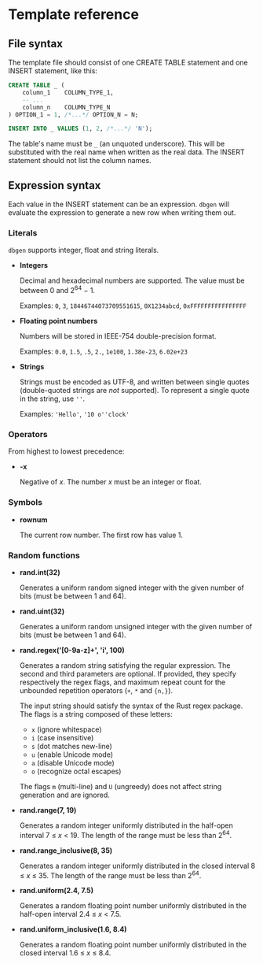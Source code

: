 Template reference
==================

File syntax
-----------

The template file should consist of one CREATE TABLE statement and one INSERT statement, like this:

```sql
CREATE TABLE _ (
    column_1    COLUMN_TYPE_1,
    -- ...
    column_n    COLUMN_TYPE_N
) OPTION_1 = 1, /*...*/ OPTION_N = N;

INSERT INTO _ VALUES (1, 2, /*...*/ 'N');
```

The table's name must be `_` (an unquoted underscore). This will be substituted with the real name
when written as the real data. The INSERT statement should not list the column names.

Expression syntax
-----------------

Each value in the INSERT statement can be an expression. `dbgen` will evaluate the expression to
generate a new row when writing them out.

### Literals

`dbgen` supports integer, float and string literals.

* **Integers**

    Decimal and hexadecimal numbers are supported. The value must be between 0 and
    2<sup>64</sup> − 1.

    Examples: `0`, `3`, `18446744073709551615`, `0X1234abcd`, `0xFFFFFFFFFFFFFFFF`

* **Floating point numbers**

    Numbers will be stored in IEEE-754 double-precision format.

    Examples: `0.0`, `1.5`, `.5`, `2.`, `1e100`, `1.38e-23`, `6.02e+23`

* **Strings**

    Strings must be encoded as UTF-8, and written between single quotes (double-quoted strings are
    *not* supported). To represent a single quote in the string, use `''`.

    Examples: `'Hello'`, `'10 o''clock'`

### Operators

From highest to lowest precedence:

* **-x**

    Negative of *x*. The number *x* must be an integer or float.

### Symbols

* **rownum**

    The current row number. The first row has value 1.

### Random functions

* **rand.int(32)**

    Generates a uniform random signed integer with the given number of bits (must be between 1 and
    64).

* **rand.uint(32)**

    Generates a uniform random unsigned integer with the given number of bits (must be between 1 and
    64).

* **rand.regex('[0-9a-z]+', 'i', 100)**

    Generates a random string satisfying the regular expression. The second and third parameters are
    optional. If provided, they specify respectively the regex flags, and maximum repeat count for
    the unbounded repetition operators (`+`, `*` and `{n,}`).

    The input string should satisfy the syntax of the Rust regex package. The flags is a string
    composed of these letters:

    * `x` (ignore whitespace)
    * `i` (case insensitive)
    * `s` (dot matches new-line)
    * `u` (enable Unicode mode)
    * `a` (disable Unicode mode)
    * `o` (recognize octal escapes)

    The flags `m` (multi-line) and `U` (ungreedy) does not affect string generation and are ignored.

* **rand.range(7, 19)**

    Generates a random integer uniformly distributed in the half-open interval 7 ≤ *x* < 19.
    The length of the range must be less than 2<sup>64</sup>.

* **rand.range_inclusive(8, 35)**

    Generates a random integer uniformly distributed in the closed interval 8 ≤ *x* ≤ 35.
    The length of the range must be less than 2<sup>64</sup>.

* **rand.uniform(2.4, 7.5)**

    Generates a random floating point number uniformly distributed in the half-open interval
    2.4 ≤ *x* < 7.5.

* **rand.uniform_inclusive(1.6, 8.4)**

    Generates a random floating point number uniformly distributed in the closed interval
    1.6 ≤ *x* ≤ 8.4.
